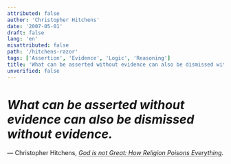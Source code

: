 ```yaml
---
attributed: false
author: 'Christopher Hitchens'
date: '2007-05-01'
draft: false
lang: 'en'
misattributed: false
path: '/hitchens-razor'
tags: ['Assertion', 'Evidence', 'Logic', 'Reasoning']
title: 'What can be asserted without evidence can also be dismissed without evidence.'
unverified: false
---
```


# *What can be asserted without evidence can also be dismissed without evidence.*
&mdash; Christopher Hitchens, <cite><abbr title="ISBN-13: 9780446579803">God is not Great: How Religion Poisons Everything</abbr></cite>.
